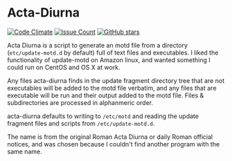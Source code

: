 # Acta-Diurna

[![Code Climate](https://codeclimate.com/github/unixorn/acta-diurna/badges/gpa.svg)](https://codeclimate.com/github/unixorn/acta-diurna)
[![Issue Count](https://codeclimate.com/github/unixorn/acta-diurna/badges/issue_count.svg)](https://codeclimate.com/github/unixorn/acta-diurna)
[![GitHub stars](https://img.shields.io/github/stars/unixorn/acta-diurna.svg)](https://github.com/unixorn/acta-diurna/stargazers)

Acta Diurna is a script to generate an motd file from a directory (`etc/update-motd.d` by default) full of text files and executables. I liked the functionality of update-motd on Amazon linux, and wanted something I could run on CentOS and OS X at work.

Any files acta-diurna finds in the update fragment directory tree that are not executables will be added to the motd file verbatim, and any files that are executable will be run and their output added to the motd file. Files & subdirectories are processed in alphanmeric order.

acta-diurna defaults to writing to `/etc/motd` and reading the update fragment files and scripts from `/etc/update-motd.d`.

The name is from the original Roman Acta Diurna or daily Roman official notices, and was chosen because I couldn't find another program with the same name.
